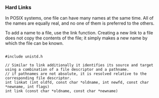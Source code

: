 ### Hard Links

In POSIX systems, one file can have many names at the same time. All of the names are equally real, and no one of them is preferred to the others. 

To add a name to a file, use the link function. Creating a new link to a file does not copy the contents of the file; it simply makes a new name by which the file can be known. 

```

#include unistd.h

// Similar to link additionally it identifies its source and target using a combination of a file descriptor and a pathname. 
// if pathnames are not absolute, it is resolved relative to the corresponding file descriptor.
int linkat (int oldfd, const char *oldname, int newfd, const char *newname, int flags)
int link (const char *oldname, const char *newname)
```

